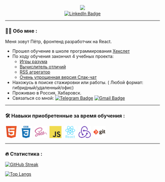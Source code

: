 <div id="header" align="center">
  <img src="https://media.giphy.com/media/ES9cAJlcxblRESzOH1/giphy.gif" width="100"/>
  
  <div id="badges">
  <a href="https://www.linkedin.com/in/petr-khloptsev-2342031b0?lipi=urn%3Ali%3Apage%3Ad_flagship3_profile_view_base_contact_details%3BE33fwQY0RkmmwuqNCyEoCQ%3D%3D">
    <img src="https://img.shields.io/badge/LinkedIn-blue?style=for-the-badge&logo=linkedin&logoColor=white" alt="LinkedIn Badge"/>
  </a>
</div>
  <!--
  <div><img src="https://komarev.com/ghpvc/?username=khloptsevps&style=flat-square&color=blue" alt=""/></div>
-->
</div>  

---

### :man_technologist: Обо мне :
Меня зовут Пётр, фронтенд разработчик на React.
  - Прошел обучение в школе программирования [Хекслет](https://ru.hexlet.io)
  - По ходу обучения закончил 4 учебных проекта:
    - [Игры разума](https://github.com/khloptsevps/brain-games)
    - [Вычислитель отличий](https://github.com/khloptsevps/gendiff-hr)
    - [RSS агрегатор](https://github.com/khloptsevps/rss-reader)
    - [Очень упрощенная версия Слак-чат](https://github.com/khloptsevps/slack-chat)
  - Нахожусь в поиске стажировки или работы. ( Любой формат: гибридный/удаленный/офис)
  - Проживаю в Россия, Хабаровск.  
  - Связаться со мной: [![Telegram Badge](https://img.shields.io/badge/-t.me/khloptsevps-blue?style=flat&logo=telegram&logoColor=white)](https://t.me/khloptsevps) [![Gmail Badge](https://img.shields.io/badge/-gmail-red?style=flat&logo=gmail&logoColor=white)](mailto:p.khloptsev@gmail.com)
 
---

### :hammer_and_wrench: Навыки приобретенные за время обучения :  
<div>
  <img src="https://github.com/devicons/devicon/blob/master/icons/html5/html5-original.svg" title="HTML5" alt="HTML" width="40" height="40"/>&nbsp;
  <img src="https://github.com/devicons/devicon/blob/master/icons/css3/css3-plain-wordmark.svg"  title="CSS3" alt="CSS" width="40" height="40"/>&nbsp;
  <img src="https://github.com/devicons/devicon/blob/master/icons/sass/sass-original.svg" title="SASS" alt="Sass" width="40" height="40"/>&nbsp;
  <img src="https://github.com/devicons/devicon/blob/master/icons/javascript/javascript-original.svg" title="JavaScript" alt="JavaScript" width="40" height="40"/>&nbsp;
  <img src="https://github.com/devicons/devicon/blob/master/icons/react/react-original-wordmark.svg" title="React" alt="React" width="40" height="40"/>&nbsp;
  <img src="https://github.com/devicons/devicon/blob/master/icons/redux/redux-original.svg" title="Redux" alt="Redux " width="40" height="40"/>&nbsp;
  <img src="https://github.com/devicons/devicon/blob/master/icons/git/git-original-wordmark.svg" title="Git" **alt="Git" width="40" height="40"/>
</div>  

---

### :fire: Статистика :
[![GitHub Streak](http://github-readme-streak-stats.herokuapp.com?user=khloptsevps&theme=dark&locale=ru)](https://git.io/streak-stats)

[![Top Langs](https://github-readme-stats.vercel.app/api/top-langs/?username=khloptsevps&layout=compact&theme=vision-friendly-dark)](https://github.com/anuraghazra/github-readme-stats)
<!--
**khloptsevps/khloptsevps** is a ✨ _special_ ✨ repository because its `README.md` (this file) appears on your GitHub profile.
### Hi there 👋
Here are some ideas to get you started:

- 🔭 I’m currently working on ...
- 🌱 I’m currently learning ...
- 👯 I’m looking to collaborate on ...
- 🤔 I’m looking for help with ...
- 💬 Ask me about ...
- 📫 How to reach me: ...
- 😄 Pronouns: ...
- ⚡ Fun fact: ...
-->

